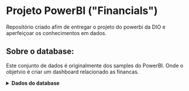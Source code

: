 # Projeto PowerBI ("Financials")

Repositório criado afim de entregar o projeto do powerbi da DIO e aperfeiçoar os conhecimentos em dados.

## Sobre o database: 

Este conjunto de dados é originalmente dos samples do PowerBI. Onde o objetvio é criar um dashboard relacionado as financas.

<details>

<summary><strong>Dados do database</strong></summary>

| Colunas  | Informações |
| :---: | :---: |
| Segment  | Segmento  |
| Country  | Pais  |
| Product  | Produto  |
| Discount Band  | Nivel de Desconto  |
| Units Sold  | Unidades Vendidas |
| Manufacturing Price  | Preço de Fabricação |
| Sale Price  | Preço de Venda |
| Gross Sales  | Vendas Brutas  |
| Discounts  | Descontos  |
| Sales  | Vendas  |
| COGS  | COGS  |
| Profit  | Ganhos  |
| Date  | Data  |
| Month Number  | Número Mês  |
| Month Name  | Nome Mês  |
| Year  | Ano  |


</details>